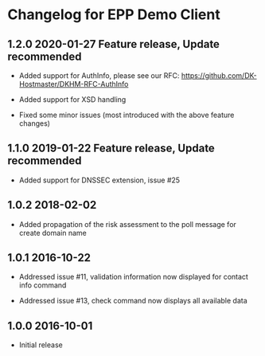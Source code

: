 # Changelog for EPP Demo Client

## 1.2.0 2020-01-27 Feature release, Update recommended

- Added support for AuthInfo, please see our RFC: https://github.com/DK-Hostmaster/DKHM-RFC-AuthInfo

- Added support for XSD handling

- Fixed some minor issues (most introduced with the above feature changes)

## 1.1.0 2019-01-22 Feature release, Update recommended

- Added support for DNSSEC extension, issue #25

## 1.0.2 2018-02-02

- Added propagation of the risk assessment to the poll message for create domain name

## 1.0.1 2016-10-22

- Addressed issue #11, validation information now displayed for contact info command

- Addressed issue #13, check command now displays all available data

## 1.0.0 2016-10-01

- Initial release
